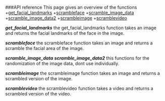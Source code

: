 ###API reference
This page gives an overview of the functions 
+[get_facial_landmarks](#get_facial_landmarks)
+[scrambleface](#scrambleface)
+[scramble_image_data](#scramble_image_data)
+[scramble_image_data2](#scramble_image)
+[scrambleimage](#scrambleimage)
+[scramblevideo](#scramblevideo)

***get_facial_landmarks***<a name="get_facial_landmarks"></a>
the get_facial_landmarks function takes an image and returns the facial landmarks of the face in the image.

***scrambleface***<a name="scrambleface"></a>
the scrambleface function takes an image and returns a scramble the facial area of the image.

***scramble_image_data***<a name="scramble_image_data"></a>
***scramble_image_data2***<a name="scramble_image_data2"></a>
this functions for the randomization of the image data, dont use individually.

***scrambleimage***<a name="scrambleimage"></a>
the scrambleimage function takes an image and returns a scrambled version of the image.

***scramblevideo***<a name="scramblevideo"></a>
the scramblevideo function takes a video and returns a scrambled version of the video.
